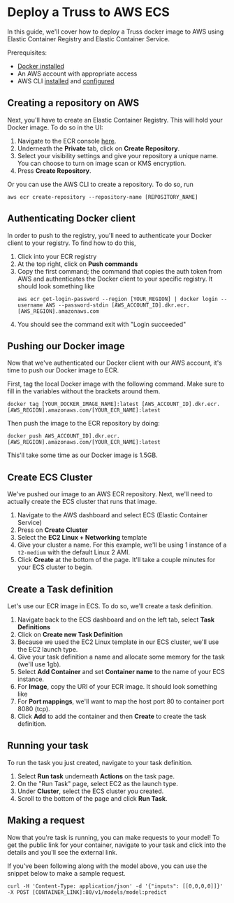 # Deploy a Truss to AWS ECS

In this guide, we'll cover how to deploy a Truss docker image to AWS using Elastic Container Registry and Elastic Container Service.

Prerequisites:

* [Docker installed](https://docs.docker.com/get-docker/)
* An AWS account with appropriate access
* AWS CLI [installed](https://docs.aws.amazon.com/cli/latest/userguide/getting-started-install.html) and [configured](https://docs.aws.amazon.com/cli/latest/userguide/cli-chap-configure.html)

## Creating a repository on AWS

Next, you'll have to create an Elastic Container Registry. This will hold your Docker image. To do so in the UI:

1. Navigate to the ECR console [here](https://console.aws.amazon.com/ecr/repositories).
2. Underneath the **Private** tab, click on **Create Repository**.
3. Select your visibility settings and give your repository a unique name. You can choose to turn on image scan or KMS encryption.
4. Press **Create Repository**.

Or you can use the AWS CLI to create a repository. To do so, run

```
aws ecr create-repository --repository-name [REPOSITORY_NAME]
```

## Authenticating Docker client

In order to push to the registry, you'll need to authenticate your Docker client to your registry. To find how to do this,

1. Click into your ECR registry
2. At the top right, click on **Push commands**
3. Copy the first command; the command that copies the auth token from AWS and authenticates the Docker client to your specific registry. It should look something like
    ```
    aws ecr get-login-password --region [YOUR_REGION] | docker login --username AWS --password-stdin [AWS_ACCOUNT_ID].dkr.ecr.[AWS_REGION].amazonaws.com
    ```
4. You should see the command exit with "Login succeeded"

## Pushing our Docker image

Now that we've authenticated our Docker client with our AWS account, it's time to push our Docker image to ECR.

First, tag the local Docker image with the following command. Make sure to fill in the variables without the brackets around them.

```
docker tag [YOUR_DOCKER_IMAGE_NAME]:latest [AWS_ACCOUNT_ID].dkr.ecr.[AWS_REGION].amazonaws.com/[YOUR_ECR_NAME]:latest
```

Then push the image to the ECR repository by doing:

```
docker push AWS_ACCOUNT_ID].dkr.ecr.[AWS_REGION].amazonaws.com/[YOUR_ECR_NAME]:latest
```

This'll take some time as our Docker image is 1.5GB.

## Create ECS Cluster

We've pushed our image to an AWS ECR repository. Next, we'll need to actually create the ECS cluster that runs that image.

1. Navigate to the AWS dashboard and select ECS (Elastic Container Service)
2. Press on **Create Cluster**
3. Select the **EC2 Linux + Networking** template
4. Give your cluster a name. For this example, we'll be using 1 instance of a `t2-medium` with the default Linux 2 AMI.
5. Click **Create** at the bottom of the page. It'll take a couple minutes for your ECS cluster to begin.

## Create a Task definition

Let's use our ECR image in ECS. To do so, we'll create a task definition.

1. Navigate back to the ECS dashboard and on the left tab, select **Task Definitions**
2. Click on **Create new Task Definition**
3. Because we used the EC2 Linux template in our ECS cluster, we'll use the EC2 launch type.
4. Give your task definition a name and allocate some memory for the task (we'll use 1gb).
5. Select **Add Container** and set **Container name** to the name of your ECS instance.
6. For **Image**, copy the URI of your ECR image. It should look something like
7. For **Port mappings**, we'll want to map the host port 80 to container port 8080 (tcp).
8. Click **Add** to add the container and then **Create** to create the task definition.

## Running your task

To run the task you just created, navigate to your task definition.
1. Select **Run task** underneath **Actions** on the task page.
2. On the "Run Task" page, select EC2 as the launch type.
3. Under **Cluster**, select the ECS cluster you created.
4. Scroll to the bottom of the page and click **Run Task**.

## Making a request

Now that you're task is running, you can make requests to your model! To get the public link for your container, navigate to your task and click into the details and you'll see the external link.

If you've been following along with the model above, you can use the snippet below to make a sample request.

```
curl -H 'Content-Type: application/json' -d '{"inputs": [[0,0,0,0]]}' -X POST [CONTAINER_LINK]:80/v1/models/model:predict
```
